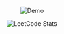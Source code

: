 <!--
**mingdodev/mingdodev** is a ✨ _special_ ✨ repository because its `README.md` (this file) appears on your GitHub profile. wow ~

Here are some ideas to get you started:

- 🔭 I’m currently working on ...
- 👯 I’m looking to collaborate on ...
- 🤔 I’m looking for help with ...
- 💬 Ask me about ...
- 📫 How to reach me: ...
- 😄 Pronouns: ...
- ⚡ Fun fact: ...
-->

<div align = center>

![Demo](https://tech-orbit.wontory.dev/api?tech=Docker,Amazon%20Web%20Services,Spring%20Boot,NestJS&size=500&title=mingdo)

![LeetCode Stats](https://leetcode.card.workers.dev/mingdo?theme=default&font=baloo&extension=null&border=0&width=400)

</div>



<!-- </div>

</details>

<details>
<summary>
  💭
</summary>
  <br>

![c++](https://img.shields.io/badge/C%2B%2B-00599C?style=for-the-badge&logo=c%2B%2B&logoColor=white)

studying~
![spring](https://img.shields.io/badge/Spring-6DB33F?style=for-the-badge&logo=Spring&logoColor=white)
![springboot](https://img.shields.io/badge/Springboot-6DB33F?style=for-the-badge&logo=Springboot&logoColor=white)<br>
![react](https://img.shields.io/badge/react-61DAFB?style=for-the-badge&logo=react&logoColor=black)
![next](https://img.shields.io/badge/Next.js-000?logo=nextdotjs&logoColor=fff&style=for-the-badge)
![ts](https://img.shields.io/badge/TypeScript-3178C6?style=for-the-badge&logo=typescript&logoColor=white)


</details>

<details>
<summary>
  🦕
</summary>
  <br>
  헿
  Happy New Year 🐉
  히히
</details>
 <br>
</div> -->

